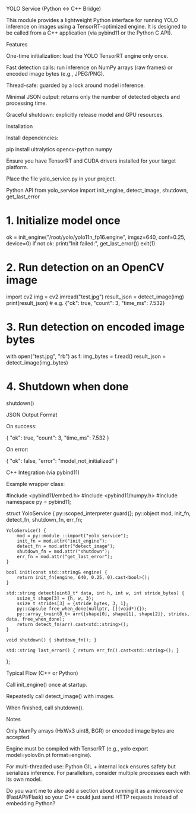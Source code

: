 YOLO Service (Python ↔ C++ Bridge)

This module provides a lightweight Python interface for running YOLO inference on images using a TensorRT-optimized engine.
It is designed to be called from a C++ application (via pybind11 or the Python C API).

Features

One-time initialization: load the YOLO TensorRT engine only once.

Fast detection calls: run inference on NumPy arrays (raw frames) or encoded image bytes (e.g., JPEG/PNG).

Thread-safe: guarded by a lock around model inference.

Minimal JSON output: returns only the number of detected objects and processing time.

Graceful shutdown: explicitly release model and GPU resources.

Installation

Install dependencies:

pip install ultralytics opencv-python numpy


Ensure you have TensorRT and CUDA drivers installed for your target platform.

Place the file yolo_service.py in your project.

Python API
from yolo_service import init_engine, detect_image, shutdown, get_last_error

# 1. Initialize model once
ok = init_engine("/root/yolo/yolo11n_fp16.engine", imgsz=640, conf=0.25, device=0)
if not ok:
    print("Init failed:", get_last_error())
    exit(1)

# 2. Run detection on an OpenCV image
import cv2
img = cv2.imread("test.jpg")
result_json = detect_image(img)
print(result_json)   # e.g. {"ok": true, "count": 3, "time_ms": 7.532}

# 3. Run detection on encoded image bytes
with open("test.jpg", "rb") as f:
    img_bytes = f.read()
result_json = detect_image(img_bytes)

# 4. Shutdown when done
shutdown()

JSON Output Format

On success:

{
  "ok": true,
  "count": 3,
  "time_ms": 7.532
}


On error:

{
  "ok": false,
  "error": "model_not_initialized"
}

C++ Integration (via pybind11)

Example wrapper class:

#include <pybind11/embed.h>
#include <pybind11/numpy.h>
#include <string>
namespace py = pybind11;

struct YoloService {
    py::scoped_interpreter guard{};
    py::object mod, init_fn, detect_fn, shutdown_fn, err_fn;

    YoloService() {
        mod = py::module_::import("yolo_service");
        init_fn = mod.attr("init_engine");
        detect_fn = mod.attr("detect_image");
        shutdown_fn = mod.attr("shutdown");
        err_fn = mod.attr("get_last_error");
    }

    bool init(const std::string& engine) {
        return init_fn(engine, 640, 0.25, 0).cast<bool>();
    }

    std::string detect(uint8_t* data, int h, int w, int stride_bytes) {
        ssize_t shape[3] = {h, w, 3};
        ssize_t strides[3] = {stride_bytes, 3, 1};
        py::capsule free_when_done(nullptr, [](void*){});
        py::array_t<uint8_t> arr({shape[0], shape[1], shape[2]}, strides, data, free_when_done);
        return detect_fn(arr).cast<std::string>();
    }

    void shutdown() { shutdown_fn(); }

    std::string last_error() { return err_fn().cast<std::string>(); }
};

Typical Flow (C++ or Python)

Call init_engine() once at startup.

Repeatedly call detect_image() with images.

When finished, call shutdown().

Notes

Only NumPy arrays (HxWx3 uint8, BGR) or encoded image bytes are accepted.

Engine must be compiled with TensorRT (e.g., yolo export model=yolov8n.pt format=engine).

For multi-threaded use: Python GIL + internal lock ensures safety but serializes inference. For parallelism, consider multiple processes each with its own model.

Do you want me to also add a section about running it as a microservice (FastAPI/Flask) so your C++ could just send HTTP requests instead of embedding Python?
